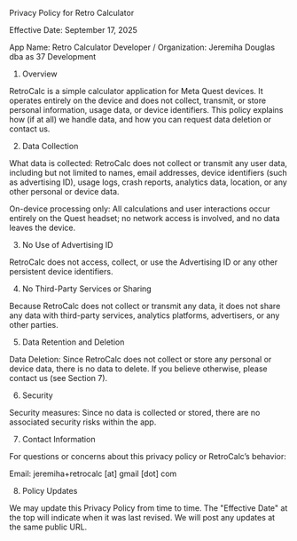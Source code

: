Privacy Policy for Retro Calculator

Effective Date: September 17, 2025

App Name: Retro Calculator
Developer / Organization: Jeremiha Douglas dba as 37 Development

1. Overview

RetroCalc is a simple calculator application for Meta Quest devices. It operates entirely on the device and does not collect, transmit, or store personal information, usage data, or device identifiers. This policy explains how (if at all) we handle data, and how you can request data deletion or contact us.

2. Data Collection

What data is collected: RetroCalc does not collect or transmit any user data, including but not limited to names, email addresses, device identifiers (such as advertising ID), usage logs, crash reports, analytics data, location, or any other personal or device data.

On-device processing only: All calculations and user interactions occur entirely on the Quest headset; no network access is involved, and no data leaves the device.

3. No Use of Advertising ID

RetroCalc does not access, collect, or use the Advertising ID or any other persistent device identifiers. 

4. No Third-Party Services or Sharing

Because RetroCalc does not collect or transmit any data, it does not share any data with third-party services, analytics platforms, advertisers, or any other parties.

5. Data Retention and Deletion

Data Deletion: Since RetroCalc does not collect or store any personal or device data, there is no data to delete. If you believe otherwise, please contact us (see Section 7).

6. Security

Security measures: Since no data is collected or stored, there are no associated security risks within the app.

7. Contact Information

For questions or concerns about this privacy policy or RetroCalc’s behavior:

Email: jeremiha+retrocalc [at] gmail [dot] com

8. Policy Updates

We may update this Privacy Policy from time to time. The "Effective Date" at the top will indicate when it was last revised. We will post any updates at the same public URL.
